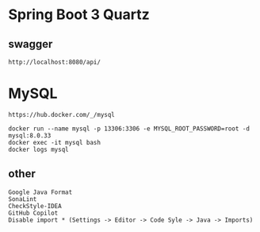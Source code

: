 # Spring Boot 3 Quartz

## swagger

    http://localhost:8080/api/

# MySQL

    https://hub.docker.com/_/mysql

    docker run --name mysql -p 13306:3306 -e MYSQL_ROOT_PASSWORD=root -d mysql:8.0.33
    docker exec -it mysql bash
    docker logs mysql

## other

    Google Java Format
    SonaLint
    CheckStyle-IDEA
    GitHub Copilot
    Disable import * (Settings -> Editor -> Code Syle -> Java -> Imports)